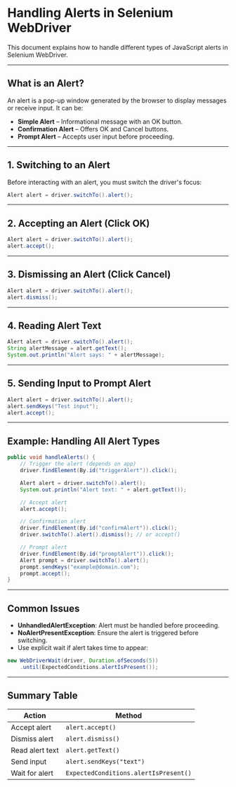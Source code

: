 # Handling Alerts in Selenium WebDriver

This document explains how to handle different types of JavaScript alerts in Selenium WebDriver.

---

## What is an Alert?

An alert is a pop-up window generated by the browser to display messages or receive input. It can be:
- **Simple Alert** – Informational message with an OK button.
- **Confirmation Alert** – Offers OK and Cancel buttons.
- **Prompt Alert** – Accepts user input before proceeding.

---

## 1. Switching to an Alert

Before interacting with an alert, you must switch the driver's focus:

```java
Alert alert = driver.switchTo().alert();
```

---

## 2. Accepting an Alert (Click OK)

```java
Alert alert = driver.switchTo().alert();
alert.accept();
```

---

## 3. Dismissing an Alert (Click Cancel)

```java
Alert alert = driver.switchTo().alert();
alert.dismiss();
```

---

## 4. Reading Alert Text

```java
Alert alert = driver.switchTo().alert();
String alertMessage = alert.getText();
System.out.println("Alert says: " + alertMessage);
```

---

## 5. Sending Input to Prompt Alert

```java
Alert alert = driver.switchTo().alert();
alert.sendKeys("Test input");
alert.accept();
```

---

## Example: Handling All Alert Types

```java
public void handleAlerts() {
    // Trigger the alert (depends on app)
    driver.findElement(By.id("triggerAlert")).click();

    Alert alert = driver.switchTo().alert();
    System.out.println("Alert text: " + alert.getText());

    // Accept alert
    alert.accept();

    // Confirmation alert
    driver.findElement(By.id("confirmAlert")).click();
    driver.switchTo().alert().dismiss(); // or accept()

    // Prompt alert
    driver.findElement(By.id("promptAlert")).click();
    Alert prompt = driver.switchTo().alert();
    prompt.sendKeys("example@domain.com");
    prompt.accept();
}
```

---

## Common Issues

- **UnhandledAlertException**: Alert must be handled before proceeding.
- **NoAlertPresentException**: Ensure the alert is triggered before switching.
- Use explicit wait if alert takes time to appear:
```java
new WebDriverWait(driver, Duration.ofSeconds(5))
    .until(ExpectedConditions.alertIsPresent());
```

---

## Summary Table

| Action           | Method                              |
|------------------|--------------------------------------|
| Accept alert     | `alert.accept()`                    |
| Dismiss alert    | `alert.dismiss()`                   |
| Read alert text  | `alert.getText()`                   |
| Send input       | `alert.sendKeys("text")`           |
| Wait for alert   | `ExpectedConditions.alertIsPresent()` |

